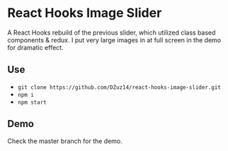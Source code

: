 # React Hooks Image Slider

A React Hooks rebuild of the previous slider, which utilized class based components & redux. I put very large images in at full screen in the demo for dramatic effect.

## Use
- `git clone https://github.com/DZuz14/react-hooks-image-slider.git`
- `npm i`
- `npm start`

## Demo

Check the master branch for the demo.
